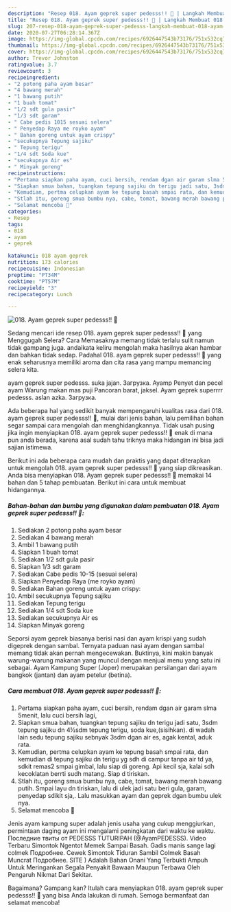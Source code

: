 ```yaml
---
description: "Resep 018. Ayam geprek super pedesss!! 🍗 | Langkah Membuat 018. Ayam geprek super pedesss!! 🍗 Yang Enak Dan Mudah"
title: "Resep 018. Ayam geprek super pedesss!! 🍗 | Langkah Membuat 018. Ayam geprek super pedesss!! 🍗 Yang Enak Dan Mudah"
slug: 207-resep-018-ayam-geprek-super-pedesss-langkah-membuat-018-ayam-geprek-super-pedesss-yang-enak-dan-mudah
date: 2020-07-27T06:28:14.367Z
image: https://img-global.cpcdn.com/recipes/6926447543b73176/751x532cq70/018-ayam-geprek-super-pedesss-🍗-foto-resep-utama.jpg
thumbnail: https://img-global.cpcdn.com/recipes/6926447543b73176/751x532cq70/018-ayam-geprek-super-pedesss-🍗-foto-resep-utama.jpg
cover: https://img-global.cpcdn.com/recipes/6926447543b73176/751x532cq70/018-ayam-geprek-super-pedesss-🍗-foto-resep-utama.jpg
author: Trevor Johnston
ratingvalue: 3.7
reviewcount: 3
recipeingredient:
- "2 potong paha ayam besar"
- "4 bawang merah"
- "1 bawang putih"
- "1 buah tomat"
- "1/2 sdt gula pasir"
- "1/3 sdt garam"
- " Cabe pedis 1015 sesuai selera"
- " Penyedap Raya me royko ayam"
- " Bahan goreng untuk ayam crispy"
- "secukupnya Tepung sajiku"
- " Tepung terigu"
- "1/4 sdt Soda kue"
- "secukupnya Air es"
- " Minyak goreng"
recipeinstructions:
- "Pertama siapkan paha ayam, cuci bersih, rendam dgan air garam slma 5menit, lalu cuci bersih lagi,"
- "Siapkan smua bahan, tuangkan tepung sajiku dn terigu jadi satu, 3sdm tepung sajiku dn 4½sdm tepung terigu, soda kue,(sisihkan). di wadah lain sedu tepung sajiku sebnyak 3sdm dgan air es, agak kental, aduk rata."
- "Kemudian, pertma celupkan ayam ke tepung basah smpai rata, dan kemudian di tepung sajiku dn terigu yg sdh di campur tanpa air td ya, sdkit remas2 smpai gimbal, lalu siap di goreng. Api kecil sja, kalai sdh kecoklatan berrti sudh matang. Siap d tiriskan."
- "Stlah itu, goreng smua bumbu nya, cabe, tomat, bawang merah bawang putih. Smpai layu dn tiriskan, lalu di ulek jadi satu beri gula, garam, penyedap sdikit sja,. Lalu masukkan ayam dan geprek dgan bumbu ulek nya."
- "Selamat mencoba 🍗"
categories:
- Resep
tags:
- 018
- ayam
- geprek

katakunci: 018 ayam geprek 
nutrition: 173 calories
recipecuisine: Indonesian
preptime: "PT34M"
cooktime: "PT57M"
recipeyield: "3"
recipecategory: Lunch

---
```



![018. Ayam geprek super pedesss!! 🍗](https://img-global.cpcdn.com/recipes/6926447543b73176/751x532cq70/018-ayam-geprek-super-pedesss-🍗-foto-resep-utama.jpg)

Sedang mencari ide resep 018. ayam geprek super pedesss!! 🍗 yang Menggugah Selera? Cara Memasaknya memang tidak terlalu sulit namun tidak gampang juga. andaikata keliru mengolah maka hasilnya akan hambar dan bahkan tidak sedap. Padahal 018. ayam geprek super pedesss!! 🍗 yang enak seharusnya memiliki aroma dan cita rasa yang mampu memancing selera kita.

ayam geprek super pedesss. suka jajan. Загрузка. Ayamp Penyet dan pecel ayam Warung makan mas puji Pancoran barat, jaksel. Ayam geprek superrrr pedesss. aslan azka. Загрузка.

Ada beberapa hal yang sedikit banyak mempengaruhi kualitas rasa dari 018. ayam geprek super pedesss!! 🍗, mulai dari jenis bahan, lalu pemilihan bahan segar sampai cara mengolah dan menghidangkannya. Tidak usah pusing jika ingin menyiapkan 018. ayam geprek super pedesss!! 🍗 enak di mana pun anda berada, karena asal sudah tahu triknya maka hidangan ini bisa jadi sajian istimewa.


Berikut ini ada beberapa cara mudah dan praktis yang dapat diterapkan untuk mengolah 018. ayam geprek super pedesss!! 🍗 yang siap dikreasikan. Anda bisa menyiapkan 018. Ayam geprek super pedesss!! 🍗 memakai 14 bahan dan 5 tahap pembuatan. Berikut ini cara untuk membuat hidangannya.

<!--inarticleads1-->

##### Bahan-bahan dan bumbu yang digunakan dalam pembuatan 018. Ayam geprek super pedesss!! 🍗:

1. Sediakan 2 potong paha ayam besar
1. Sediakan 4 bawang merah
1. Ambil 1 bawang putih
1. Siapkan 1 buah tomat
1. Sediakan 1/2 sdt gula pasir
1. Siapkan 1/3 sdt garam
1. Sediakan  Cabe pedis 10-15 (sesuai selera)
1. Siapkan  Penyedap Raya (me royko ayam)
1. Sediakan  Bahan goreng untuk ayam crispy:
1. Ambil secukupnya Tepung sajiku
1. Sediakan  Tepung terigu
1. Sediakan 1/4 sdt Soda kue
1. Sediakan secukupnya Air es
1. Siapkan  Minyak goreng


Seporsi ayam geprek biasanya berisi nasi dan ayam krispi yang sudah digeprek dengan sambal. Ternyata paduan nasi ayam dengan sambal memang tidak akan pernah mengecewakan. Buktinya, kini makin banyak warung-warung makanan yang muncul dengan menjual menu yang satu ini sebagai. Ayam Kampung Super (Joper) merupakan persilangan dari ayam bangkok (jantan) dan ayam petelur (betina). 

<!--inarticleads2-->

##### Cara membuat 018. Ayam geprek super pedesss!! 🍗:

1. Pertama siapkan paha ayam, cuci bersih, rendam dgan air garam slma 5menit, lalu cuci bersih lagi,
1. Siapkan smua bahan, tuangkan tepung sajiku dn terigu jadi satu, 3sdm tepung sajiku dn 4½sdm tepung terigu, soda kue,(sisihkan). di wadah lain sedu tepung sajiku sebnyak 3sdm dgan air es, agak kental, aduk rata.
1. Kemudian, pertma celupkan ayam ke tepung basah smpai rata, dan kemudian di tepung sajiku dn terigu yg sdh di campur tanpa air td ya, sdkit remas2 smpai gimbal, lalu siap di goreng. Api kecil sja, kalai sdh kecoklatan berrti sudh matang. Siap d tiriskan.
1. Stlah itu, goreng smua bumbu nya, cabe, tomat, bawang merah bawang putih. Smpai layu dn tiriskan, lalu di ulek jadi satu beri gula, garam, penyedap sdikit sja,. Lalu masukkan ayam dan geprek dgan bumbu ulek nya.
1. Selamat mencoba 🍗


Jenis ayam kampung super adalah jenis usaha yang cukup menggiurkan, permintaan daging ayam ini mengalami peningkatan dari waktu ke waktu. Последние твиты от PEDESSS TUTURIPAH (@AyamPEDESSS). Video Terbaru Simontok Ngentot Memek Sampai Basah. Gadis manis sange lagi colmek Подробнее. Cewek Simontok Tiduran Sambil Colmek Basah Muncrat Подробнее. SITE ) Adalah Bahan Onani Yang Terbukti Ampuh Untuk Meringankan Segala Penyakit Bawaan Maupun Terbawa Oleh Pengaruh Nikmat Dari Sekitar. 

Bagaimana? Gampang kan? Itulah cara menyiapkan 018. ayam geprek super pedesss!! 🍗 yang bisa Anda lakukan di rumah. Semoga bermanfaat dan selamat mencoba!
